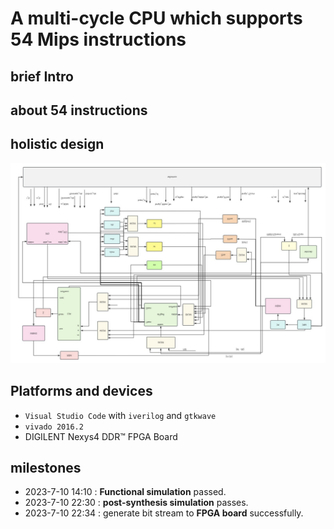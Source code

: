 # A multi-cycle CPU which supports 54 Mips instructions

## brief Intro

## about 54 instructions

## holistic design

![](holistic_design.jpg)

## Platforms and devices

+ ```Visual Studio Code``` with ```iverilog``` and ```gtkwave```
+ ```vivado 2016.2```
+ DIGILENT Nexys4 DDR™ FPGA Board

## milestones

+ 2023-7-10 14:10 : **Functional simulation** passed.
+ 2023-7-10 22:30 : **post-synthesis simulation** passes.
+ 2023-7-10 22:34 : generate bit stream to **FPGA board** successfully.
